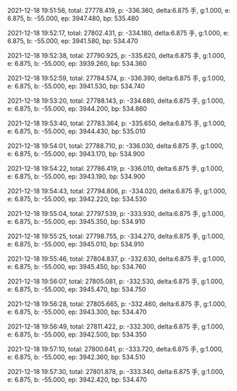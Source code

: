 2021-12-18 19:51:56, total: 27778.419, p: -336.360, delta:6.875 手, g:1.000, e: 6.875, b: -55.000, ep: 3947.480, bp: 535.480

2021-12-18 19:52:17, total: 27802.431, p: -334.180, delta:6.875 手, g:1.000, e: 6.875, b: -55.000, ep: 3941.580, bp: 534.470

2021-12-18 19:52:38, total: 27790.925, p: -335.620, delta:6.875 手, g:1.000, e: 6.875, b: -55.000, ep: 3939.260, bp: 534.360

2021-12-18 19:52:59, total: 27784.574, p: -336.390, delta:6.875 手, g:1.000, e: 6.875, b: -55.000, ep: 3941.530, bp: 534.740

2021-12-18 19:53:20, total: 27788.143, p: -334.680, delta:6.875 手, g:1.000, e: 6.875, b: -55.000, ep: 3944.200, bp: 534.860

2021-12-18 19:53:40, total: 27783.364, p: -335.650, delta:6.875 手, g:1.000, e: 6.875, b: -55.000, ep: 3944.430, bp: 535.010

2021-12-18 19:54:01, total: 27788.710, p: -336.030, delta:6.875 手, g:1.000, e: 6.875, b: -55.000, ep: 3943.170, bp: 534.900

2021-12-18 19:54:22, total: 27786.419, p: -336.010, delta:6.875 手, g:1.000, e: 6.875, b: -55.000, ep: 3943.190, bp: 534.900

2021-12-18 19:54:43, total: 27794.806, p: -334.020, delta:6.875 手, g:1.000, e: 6.875, b: -55.000, ep: 3942.220, bp: 534.530

2021-12-18 19:55:04, total: 27797.539, p: -333.930, delta:6.875 手, g:1.000, e: 6.875, b: -55.000, ep: 3945.350, bp: 534.910

2021-12-18 19:55:25, total: 27798.755, p: -334.270, delta:6.875 手, g:1.000, e: 6.875, b: -55.000, ep: 3945.010, bp: 534.910

2021-12-18 19:55:46, total: 27804.837, p: -332.630, delta:6.875 手, g:1.000, e: 6.875, b: -55.000, ep: 3945.450, bp: 534.760

2021-12-18 19:56:07, total: 27805.081, p: -332.530, delta:6.875 手, g:1.000, e: 6.875, b: -55.000, ep: 3945.470, bp: 534.750

2021-12-18 19:56:28, total: 27805.665, p: -332.460, delta:6.875 手, g:1.000, e: 6.875, b: -55.000, ep: 3943.300, bp: 534.470

2021-12-18 19:56:49, total: 27811.422, p: -332.300, delta:6.875 手, g:1.000, e: 6.875, b: -55.000, ep: 3942.500, bp: 534.350

2021-12-18 19:57:10, total: 27800.641, p: -333.720, delta:6.875 手, g:1.000, e: 6.875, b: -55.000, ep: 3942.360, bp: 534.510

2021-12-18 19:57:30, total: 27801.878, p: -333.340, delta:6.875 手, g:1.000, e: 6.875, b: -55.000, ep: 3942.420, bp: 534.470